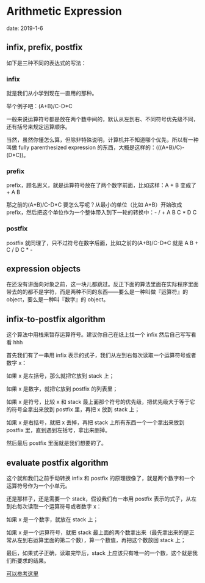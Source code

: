 # Arithmetic Expression

date: 2019-1-6

## infix, prefix, postfix

如下是三种不同的表达式的写法：

### infix

就是我们从小学到现在一直用的那种。

举个例子吧：(A+B)/C-D\*C

一般来说运算符号都是放在两个数中间的，默认从左到右、不同符号优先级不同，还有括号来规定运算顺序。

当然，虽然你懂怎么算，但除非特殊说明，计算机并不知道哪个优先，所以有一种叫做 fully parenthesized expression 的东西，大概是这样的：(((A+B)/C)-(D\*C))。

### prefix

prefix，顾名思义，就是运算符号放在了两个数字前面，比如这样：A + B 变成了+ A B

那之前的(A+B)/C-D\*C 要怎么写呢？从最小的单位（比如 A+B）开始改成 prefix，然后把这个单位作为一个整体带入到下一轮的转换中：- / + A B C \* D C

### postfix

postfix 就同理了，只不过符号在数字后面，比如之前的(A+B)/C-D\*C 就是 A B + C / D C \* -

## expression objects

在还没有讲面向对象之前，这一块儿都跳过。反正下面的算法里面在实际程序里面带去的的都不是字符，而是两种不同的东西——要么是一种叫做『运算符』的 object，要么是一种叫『数字』的 object。

## infix-to-postfix algorithm

这个算法中用栈来暂存运算符号。建议你自己在纸上找一个 infix 然后自己写写看看 hhh

首先我们有了一串用 infix 表示的式子，我们从左到右每次读取一个运算符号或者数字 x：

如果 x 是左括号，那么就把它放到 stack 上；

如果 x 是数字，就把它放到 postfix 的列表里；

如果 x 是符号，比较 x 和 stack 最上面那个符号的优先级，把优先级大于等于它的符号全拿出来放到 postfix 里，再把 x 放到 stack 上；

如果 x 是右括号，就把 x 丢掉，再把 stack 上所有东西一个一个拿出来放到 postfix 里，直到遇到左括号，拿出来删掉。

然后最后 postfix 里面就是我们想要的了。

## evaluate postfix algorithm

这个就和我们之前手动转换 infix 和 postfix 的原理很像了，就是两个数字和一个运算符号作为一个小单元。

还是那样子，还是需要一个 stack，假设我们有一串用 postfix 表示的式子，从左到右每次读取一个运算符号或者数字 x：

如果 x 是一个数字，就放在 stack 上；

如果 x 是一个运算符号，就把 stack 最上面的两个数拿出来（最先拿出来的是正常从左到右运算里面的第二个数），算一个数值，再把这个数放回 stack 上；

最后，如果式子正确，读取完毕后，stack 上应该只有唯一的一个数，这个就是我们所要求的结果。

[可以参考这里](http://interactivepython.org/runestone/static/pythonds/BasicDS/InfixPrefixandPostfixExpressions.html)
